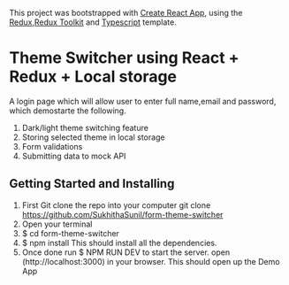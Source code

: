 This project was bootstrapped with [Create React App](https://github.com/facebook/create-react-app), using the [Redux](https://redux.js.org/),[Redux Toolkit](https://redux-toolkit.js.org/) and [Typescript](https://redux-toolkit.js.org/usage/usage-with-typescript) template.

# Theme Switcher using React + Redux + Local storage

A login page which will allow user to enter full name,email and password, which demostarte the following.
1. Dark/light theme switching feature
2. Storing selected theme in local storage
2. Form validations
3. Submitting data to mock API

## Getting Started and Installing

1. First Git clone the repo into your computer
   git clone https://github.com/SukhithaSunil/form-theme-switcher
2. Open your terminal
3. $ cd form-theme-switcher
4. $ npm install
 This should install all the dependencies. 
6. Once done run 
    $ NPM RUN DEV
    to start the server.
    open (http://localhost:3000) in your browser.
    This should open up the Demo App
